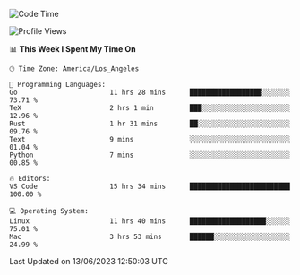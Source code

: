 <!--START_SECTION:waka-->
![Code Time](http://img.shields.io/badge/Code%20Time-416%20hrs%2040%20mins-blue)

![Profile Views](http://img.shields.io/badge/Profile%20Views-0-blue)

📊 **This Week I Spent My Time On** 

```text
🕑︎ Time Zone: America/Los_Angeles

💬 Programming Languages: 
Go                       11 hrs 28 mins      ██████████████████░░░░░░░   73.71 % 
TeX                      2 hrs 1 min         ███░░░░░░░░░░░░░░░░░░░░░░   12.96 % 
Rust                     1 hr 31 mins        ██░░░░░░░░░░░░░░░░░░░░░░░   09.76 % 
Text                     9 mins              ░░░░░░░░░░░░░░░░░░░░░░░░░   01.04 % 
Python                   7 mins              ░░░░░░░░░░░░░░░░░░░░░░░░░   00.85 % 

🔥 Editors: 
VS Code                  15 hrs 34 mins      █████████████████████████   100.00 % 

💻 Operating System: 
Linux                    11 hrs 40 mins      ███████████████████░░░░░░   75.01 % 
Mac                      3 hrs 53 mins       ██████░░░░░░░░░░░░░░░░░░░   24.99 % 
```


 Last Updated on 13/06/2023 12:50:03 UTC
<!--END_SECTION:waka-->
